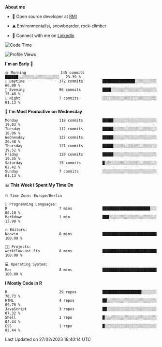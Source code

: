 **About me**

- 💼 Open source developer at [RMI](https://rmi.org/)

- ⛰️ Environmentalist, snowboarder, rock-climber

- 📱 Connect with me on [LinkedIn](https://www.linkedin.com/in/jackson-hoffart/)
 
<!--START_SECTION:waka-->
![Code Time](http://img.shields.io/badge/Code%20Time-33%20hrs%2057%20mins-blue)

![Profile Views](http://img.shields.io/badge/Profile%20Views-1-blue)

**I'm an Early 🐤** 

```text
🌞 Morning                145 commits         ██████░░░░░░░░░░░░░░░░░░░   23.39 % 
🌆 Daytime                372 commits         ███████████████░░░░░░░░░░   60.00 % 
🌃 Evening                96 commits          ████░░░░░░░░░░░░░░░░░░░░░   15.48 % 
🌙 Night                  7 commits           ░░░░░░░░░░░░░░░░░░░░░░░░░   01.13 % 
```
📅 **I'm Most Productive on Wednesday** 

```text
Monday                   118 commits         █████░░░░░░░░░░░░░░░░░░░░   19.03 % 
Tuesday                  112 commits         █████░░░░░░░░░░░░░░░░░░░░   18.06 % 
Wednesday                127 commits         █████░░░░░░░░░░░░░░░░░░░░   20.48 % 
Thursday                 121 commits         █████░░░░░░░░░░░░░░░░░░░░   19.52 % 
Friday                   120 commits         █████░░░░░░░░░░░░░░░░░░░░   19.35 % 
Saturday                 15 commits          █░░░░░░░░░░░░░░░░░░░░░░░░   02.42 % 
Sunday                   7 commits           ░░░░░░░░░░░░░░░░░░░░░░░░░   01.13 % 
```


📊 **This Week I Spent My Time On** 

```text
🕑︎ Time Zone: Europe/Berlin

💬 Programming Languages: 
R                        7 mins              ██████████████████████░░░   86.10 % 
Markdown                 1 min               ███░░░░░░░░░░░░░░░░░░░░░░   13.90 % 

🔥 Editors: 
Neovim                   8 mins              █████████████████████████   100.00 % 

🐱‍💻 Projects: 
workflow.ust.fio         8 mins              █████████████████████████   100.00 % 

💻 Operating System: 
Mac                      8 mins              █████████████████████████   100.00 % 
```

**I Mostly Code in R** 

```text
R                        29 repos            ██████████████████░░░░░░░   70.73 % 
HTML                     4 repos             ██░░░░░░░░░░░░░░░░░░░░░░░   09.76 % 
JavaScript               3 repos             ██░░░░░░░░░░░░░░░░░░░░░░░   07.32 % 
Shell                    1 repo              █░░░░░░░░░░░░░░░░░░░░░░░░   02.44 % 
CSS                      1 repo              █░░░░░░░░░░░░░░░░░░░░░░░░   02.44 % 
```




 Last Updated on 27/02/2023 18:40:14 UTC
<!--END_SECTION:waka-->
